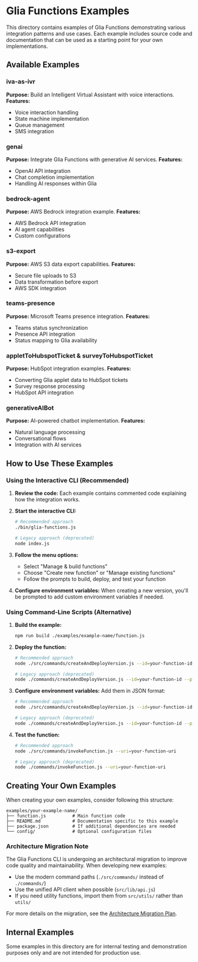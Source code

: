 # Glia Functions Examples

This directory contains examples of Glia Functions demonstrating various integration patterns and use cases. Each example includes source code and documentation that can be used as a starting point for your own implementations.

## Available Examples

### iva-as-ivr
**Purpose:** Build an Intelligent Virtual Assistant with voice interactions.
**Features:**
- Voice interaction handling
- State machine implementation
- Queue management
- SMS integration

### genai
**Purpose:** Integrate Glia Functions with generative AI services.
**Features:**
- OpenAI API integration
- Chat completion implementation
- Handling AI responses within Glia

### bedrock-agent
**Purpose:** AWS Bedrock integration example.
**Features:**
- AWS Bedrock API integration
- AI agent capabilities
- Custom configurations

### s3-export
**Purpose:** AWS S3 data export capabilities.
**Features:**
- Secure file uploads to S3
- Data transformation before export
- AWS SDK integration

### teams-presence
**Purpose:** Microsoft Teams presence integration.
**Features:**
- Teams status synchronization
- Presence API integration
- Status mapping to Glia availability

### appletToHubspotTicket & surveyToHubspotTicket
**Purpose:** HubSpot integration examples.
**Features:**
- Converting Glia applet data to HubSpot tickets
- Survey response processing
- HubSpot API integration

### generativeAIBot
**Purpose:** AI-powered chatbot implementation.
**Features:**
- Natural language processing
- Conversational flows
- Integration with AI services

## How to Use These Examples

### Using the Interactive CLI (Recommended)

1. **Review the code:** Each example contains commented code explaining how the integration works.

2. **Start the interactive CLI:**
   ```bash
   # Recommended approach
   ./bin/glia-functions.js
   
   # Legacy approach (deprecated)
   node index.js
   ```

3. **Follow the menu options:**
   - Select "Manage & build functions"
   - Choose "Create new function" or "Manage existing functions" 
   - Follow the prompts to build, deploy, and test your function

4. **Configure environment variables:** When creating a new version, you'll be prompted to add custom environment variables if needed.

### Using Command-Line Scripts (Alternative)

1. **Build the example:**
   ```bash
   npm run build ./examples/example-name/function.js
   ```

2. **Deploy the function:**
   ```bash
   # Recommended approach
   node ./src/commands/createAndDeployVersion.js --id=your-function-id --path='./function-out.js'
   
   # Legacy approach (deprecated)
   node ./commands/createAndDeployVersion.js --id=your-function-id --path='./function-out.js'
   ```

3. **Configure environment variables:** Add them in JSON format:
   ```bash
   # Recommended approach
   node ./src/commands/createAndDeployVersion.js --id=your-function-id --path='./function-out.js' --env='{"API_KEY": "your_key"}'
   
   # Legacy approach (deprecated)
   node ./commands/createAndDeployVersion.js --id=your-function-id --path='./function-out.js' --env='{"API_KEY": "your_key"}'
   ```

4. **Test the function:**
   ```bash
   # Recommended approach
   node ./src/commands/invokeFunction.js --uri=your-function-uri
   
   # Legacy approach (deprecated)
   node ./commands/invokeFunction.js --uri=your-function-uri
   ```

## Creating Your Own Examples

When creating your own examples, consider following this structure:

```
examples/your-example-name/
├── function.js          # Main function code
├── README.md            # Documentation specific to this example
├── package.json         # If additional dependencies are needed
└── config/              # Optional configuration files
```

### Architecture Migration Note

The Glia Functions CLI is undergoing an architectural migration to improve code quality and maintainability. When developing new examples:

- Use the modern command paths (`./src/commands/` instead of `./commands/`)
- Use the unified API client when possible (`src/lib/api.js`)
- If you need utility functions, import them from `src/utils/` rather than `utils/`

For more details on the migration, see the [Architecture Migration Plan](../docs/architecture-migration.md).

## Internal Examples

Some examples in this directory are for internal testing and demonstration purposes only and are not intended for production use.
